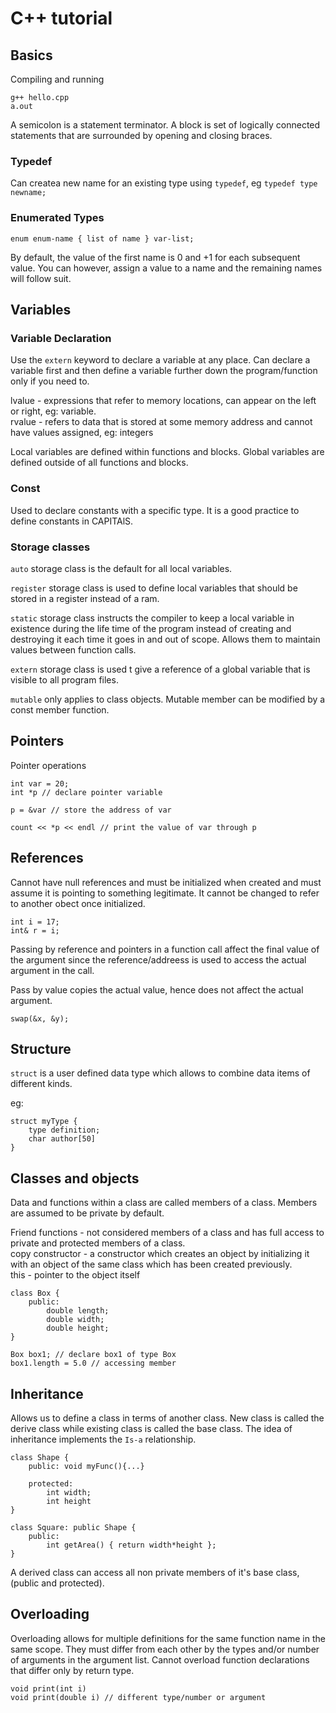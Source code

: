 # C++ tutorial

## Basics

Compiling and running

```
g++ hello.cpp
a.out
```

A semicolon is a statement terminator. A block is set of logically connected statements that are surrounded by opening and closing braces.

### Typedef

Can createa new name for an existing type using `typedef`, eg `typedef type newname;`

### Enumerated Types

`enum enum-name { list of name } var-list;`

By default, the value of the first name is 0 and +1 for each subsequent value. You can however, assign a value to a name and the remaining names will follow suit.

## Variables

### Variable Declaration

Use the `extern` keyword to declare a variable at any place. Can declare a variable first and then define a variable further down the program/function only if you need to.

lvalue - expressions that refer to memory locations, can appear on the left or right, eg: variable.<br/>
rvalue - refers to data that is stored at some memory address and cannot have values assigned, eg: integers

Local variables are defined within functions and blocks. Global variables are defined outside of all functions and blocks.

### Const

Used to declare constants with a specific type. It is a good practice to define constants in CAPITAlS.

### Storage classes

`auto` storage class is the default for all local variables.

`register` storage class is used to define local variables that should be stored in a register instead of a ram.

`static` storage class instructs the compiler to keep a local variable in existence during the life time of the program instead of creating and destroying it each time it goes in and out of scope. Allows them to maintain values between function calls.

`extern` storage class is used t give a reference of a global variable that is visible to all program files.

`mutable` only applies to class objects. Mutable member can be modified by a const member function.

## Pointers

Pointer operations

```
int var = 20;
int *p // declare pointer variable

p = &var // store the address of var

count << *p << endl // print the value of var through p
```

## References

Cannot have null references and must be initialized when created and must assume it is pointing to something legitimate. It cannot be changed to refer to another obect once initialized.

```
int i = 17;
int& r = i;
```

Passing by reference and pointers in a function call affect the final value of the argument since the reference/addreess is used to access the actual argument in the call.

Pass by value copies the actual value, hence does not affect the actual argument.

```
swap(&x, &y);
```

## Structure

`struct` is a user defined data type which allows to combine data items of different kinds. 

eg:

```
struct myType {
	type definition;
	char author[50]
}
```

## Classes and objects

Data and functions within a class are called members of a class. Members are assumed to be private by default.

Friend functions - not considered members of a class and has full access to private and protected members of a class.<br />
copy constructor - a constructor which creates an object by initializing it with an object of the same class which has been created previously.<br />
this - pointer to the object itself<br />

```
class Box {
	public:
		double length;
		double width;
		double height;
}

Box box1; // declare box1 of type Box
box1.length = 5.0 // accessing member
```

## Inheritance

Allows us to define a class in terms of another class. New class is called the derive class while existing class is called the base class. The idea of inheritance implements the `Is-a` relationship.

```
class Shape {
	public: void myFunc(){...}

	protected: 
		int width;
		int height
}

class Square: public Shape {
	public:
		int getArea() { return width*height };
}
```

A derived class can access all non private members of it's base class, (public and protected).

## Overloading

Overloading allows for multiple definitions for the same function name in the same scope. They must differ from each other by the types and/or number of arguments in the argument list. Cannot overload function declarations that differ only by return type.

```
void print(int i)
void print(double i) // different type/number or argument
```
